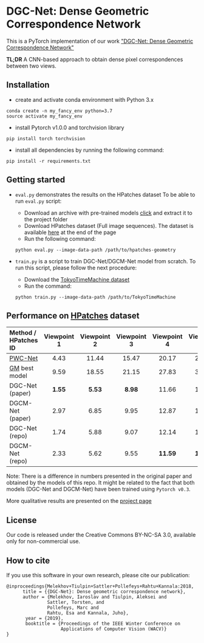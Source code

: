 # DGC-Net: Dense Geometric Correspondence Network
This is a PyTorch implementation of our work ["DGC-Net: Dense Geometric Correspondence Network"](https://arxiv.org/abs/1810.08393)

**TL;DR** A CNN-based approach to obtain dense pixel correspondences between two views.

## Installation
- create and activate conda environment with Python 3.x
```
conda create -n my_fancy_env python=3.7
source activate my_fancy_env
```
- install Pytorch v1.0.0 and torchvision library
```
pip install torch torchvision
```
- install all dependencies by running the following command:
```
pip install -r requirements.txt
```

## Getting started
* ```eval.py``` demonstrates the results on the HPatches dataset
To be able to run ```eval.py``` script:
    * Download an archive with pre-trained models [click](https://drive.google.com/file/d/1p1FarlU5byWez_mQC68DZ_eRQKfF9IIf/view?usp=sharing) and extract it
to the project folder
    * Download HPatches dataset (Full image sequences). The dataset is available [here](https://github.com/hpatches/hpatches-dataset) at the end of the page
    * Run the following command:
    ```
    python eval.py --image-data-path /path/to/hpatches-geometry
    ```

* ```train.py``` is a script to train DGC-Net/DGCM-Net model from scratch. To run this script, please follow the next procedure:
    * Download the [TokyoTimeMachine dataset](https://www.di.ens.fr/willow/research/netvlad/)
    * Run the command:
    ```
    python train.py --image-data-path /path/to/TokyoTimeMachine
    ```

## Performance on [HPatches](https://github.com/hpatches/hpatches-dataset) dataset
Method / HPatches ID|Viewpoint 1|Viewpoint 2|Viewpoint 3|Viewpoint 4|Viewpoint 5
:---|:---:|:---:|:---:|:---:|:---:
[PWC-Net](https://arxiv.org/abs/1709.02371)| 4.43 | 11.44 | 15.47 | 20.17 | 28.30
[GM](https://arxiv.org/abs/1703.05593) best model | 9.59 | 18.55 | 21.15 | 27.83 | 35.19
DGC-Net (paper) | **1.55** | **5.53** | **8.98** | 11.66 | 16.70
DGCM-Net (paper) | 2.97 | 6.85 | 9.95 | 12.87 | 19.13
DGC-Net (repo) | 1.74 | 5.88 | 9.07 | 12.14 | 16.50
DGCM-Net (repo) | 2.33 | 5.62 | 9.55 | **11.59** | **16.48**

Note: There is a difference in numbers presented in the original paper and obtained by the models of this repo. It might be related to the fact that both models (DGC-Net and DGCM-Net) have been trained using ```Pytorch v0.3```.

More qualitative results are presented on the [project page](https://aaltovision.github.io/dgc-net-site/)

## License
Our code is released under the Creative Commons BY-NC-SA 3.0, available only for non-commercial use.

## How to cite
If you use this software in your own research, please cite our publication:

```
@inproceedings{Melekhov+Tiulpin+Sattler+Pollefeys+Rahtu+Kannala:2018,
      title = {{DGC-Net}: Dense geometric correspondence network},
      author = {Melekhov, Iaroslav and Tiulpin, Aleksei and 
               Sattler, Torsten, and 
               Pollefeys, Marc and 
               Rahtu, Esa and Kannala, Juho},
       year = {2019},
       booktitle = {Proceedings of the IEEE Winter Conference on 
                    Applications of Computer Vision (WACV)}
}
```
